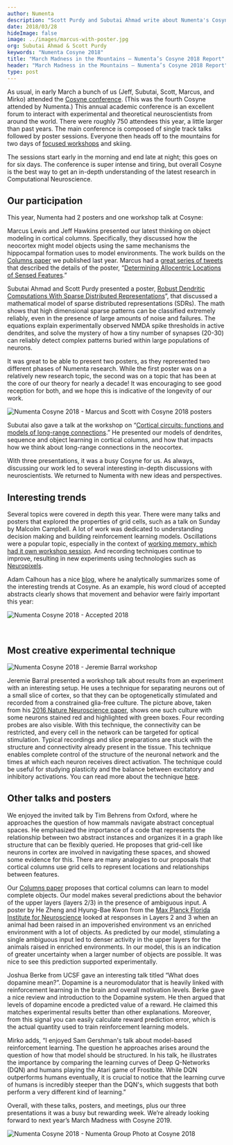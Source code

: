 ```yaml
---
author: Numenta
description: "Scott Purdy and Subutai Ahmad write about Numenta's Cosyne 2018 experience, where they share some of the posters and talks they found interesting. This Cosyne, we presented two posters and a workshop on our latest work. It was a busy but rewarding week, and we’re already looking forward to Cosyne 2019."
date: 2018/03/28
hideImage: false
image: ../images/marcus-with-poster.jpg
org: Subutai Ahmad & Scott Purdy
keywords: "Numenta Cosyne 2018"
title: "March Madness in the Mountains – Numenta’s Cosyne 2018 Report"
header: "March Madness in the Mountains – Numenta’s Cosyne 2018 Report"
type: post
---
```


As usual, in early March a bunch of us (Jeff, Subutai, Scott, Marcus, and Mirko) attended the [Cosyne conference](http://www.cosyne.org/c/index.php?title=Cosyne_18). (This was the fourth Cosyne attended by Numenta.) This annual academic conference is an excellent forum to interact with experimental and theoretical neuroscientists from around the world. There were roughly 750 attendees this year, a little larger than past years. The main conference is composed of single track talks followed by poster sessions. Everyone then heads off to the mountains for two days of [focused workshops](http://www.cosyne.org/c/index.php?title=Workshops) and skiing.

The sessions start early in the morning and end late at night; this goes on for six days. The conference is super intense and tiring, but overall Cosyne is the best way to get an in-depth understanding of the latest research in Computational Neuroscience.

## Our participation

This year, Numenta had 2 posters and one workshop talk at Cosyne:

Marcus Lewis and Jeff Hawkins presented our latest thinking on object modeling in cortical columns. Specifically, they discussed how the neocortex might model objects using the same mechanisms the hippocampal formation uses to model environments. The work builds on the [Columns paper](/resources/papers/a-theory-of-how-columns-in-the-neocortex-enable-learning-the-structure-of-the-world/) we published last year. Marcus had a [great series of tweets](https://twitter.com/mrcslws/status/971862980890521600) that described the details of the poster, “[Determining Allocentric Locations of Sensed Features](/resources/papers-videos-and-more/cosyne-2018-allocentric-locations-of-sensed-features/).”

Subutai Ahmad and Scott Purdy presented a poster, [Robust Dendritic Computations With Sparse Distributed Representations](/resources/papers-videos-and-more/cosyne-2018-sparse-distributed-representations/)”, that discussed a mathematical model of sparse distributed representations (SDRs). The math shows that high dimensional sparse patterns can be classified extremely reliably, even in the presence of large amounts of noise and failures. The equations explain experimentally observed NMDA spike thresholds in active dendrites, and solve the mystery of how a tiny number of synapses (20-30) can reliably detect complex patterns buried within large populations of neurons.

It was great to be able to present two posters, as they represented two different phases of Numenta research.  While the first poster was on a relatively new research topic, the second was on a topic that has been at the core of our theory for nearly a decade! It was encouraging to see good reception for both, and we hope this is indicative of the longevity of our work.

![Numenta Cosyne 2018 - Marcus and Scott with Cosyne 2018 posters](../images/marcus-and-scott-with-cosyne2018-posters.png)

Subutai also gave a talk at the workshop on “[Cortical circuits: functions and models of long-range connections](http://www.cosyne.org/c/index.php?title=Workshops2018_01_05).” He presented our models of dendrites, sequence and object learning in cortical columns, and how that impacts how we think about long-range connections in the neocortex.

With three presentations, it was a busy Cosyne for us. As always, discussing our work led to several interesting in-depth discussions with neuroscientists. We returned to Numenta with new ideas and perspectives.

## Interesting trends

Several topics were covered in depth this year. There were many talks and posters that explored the properties of grid cells, such as a talk on Sunday by Malcolm Campbell. A lot of work was dedicated to understanding decision making and building reinforcement learning models. Oscillations were a popular topic, especially in the context of [working memory, which had it own workshop session](http://www.cosyne.org/c/index.php?title=Workshops2018_02_02). And recording techniques continue to improve, resulting in new experiments using technologies such as [Neuropixels](http://www.ucl.ac.uk/neuropixels).

Adam Calhoun has a nice [blog](https://neuroecology.wordpress.com/2018/02/27/cosyne18-by-the-numbers/), where he analytically summarizes some of the interesting trends at Cosyne. As an example, his word cloud of accepted abstracts clearly shows that movement and behavior were fairly important this year:

![Numenta Cosyne 2018 - Accepted 2018](../images/accepted-2018.png)

</br>

## Most creative experimental technique

![Numenta Cosyne 2018 - Jeremie Barral workshop](../images/jeremie-barral.png)

Jeremie Barral presented a workshop talk about results from an experiment with an interesting setup. He uses a technique for separating neurons out of a small slice of cortex, so that they can be optogenetically stimulated and recorded from a constrained glia-free culture. The picture above, taken from his [2016 Nature Neuroscience paper](https://www.nature.com/articles/nn.4415), shows one such culture with some neurons stained red and highlighted with green boxes. Four recording probes are also visible. With this technique, the connectivity can be restricted, and every cell in the network can be targeted for optical stimulation. Typical recordings and slice preparations are stuck with the structure and connectivity already present in the tissue. This technique enables complete control of the structure of the neuronal network and the times at which each neuron receives direct activation. The technique could be useful for studying plasticity and the balance between excitatory and inhibitory activations. You can read more about the technique [here](https://www.ncbi.nlm.nih.gov/pmc/articles/PMC5548145/).

## Other talks and posters

We enjoyed the invited talk by Tim Behrens from Oxford, where he approaches the question of how mammals navigate abstract conceptual spaces. He emphasized the importance of a code that represents the relationship between two abstract instances and organizes it in a graph like structure that can be flexibly queried. He proposes that grid-cell like neurons in cortex are involved in navigating these spaces, and showed some evidence for this. There are many analogies to our proposals that cortical columns use grid cells to represent locations and relationships between features.

Our [Columns paper](/resources/papers/a-theory-of-how-columns-in-the-neocortex-enable-learning-the-structure-of-the-world/) proposes that cortical columns can learn to model complete objects. Our model makes several predictions about the behavior of the upper layers (layers 2/3) in the presence of ambiguous input. A poster by He Zheng and Hyung-Bae Kwon from the [Max Planck Florida Institute for Neuroscience](https://www.maxplanckflorida.org/) looked at responses in Layers 2 and 3 when an animal had been raised in an impoverished environment vs an enriched environment with a lot of objects. As predicted by our model, stimulating a single ambiguous input led to denser activity in the upper layers for the animals raised in enriched environments. In our model, this is an indication of greater uncertainty when a larger number of objects are possible. It was nice to see this prediction supported experimentally.

Joshua Berke from UCSF gave an interesting talk titled “What does dopamine mean?”. Dopamine is a neuromodulator that is heavily linked with reinforcement learning in the brain and overall motivation levels. Berke gave a nice review and introduction to the Dopamine system. He then argued that levels of dopamine encode a predicted value of a reward. He claimed this matches experimental results better than other explanations. Moreover, from this signal you can easily calculate reward prediction error, which is the actual quantity used to train reinforcement learning models.

Mirko adds, “I enjoyed Sam Gershman's talk about model-based reinforcement learning. The question he approaches arises around the question of how that model should be structured. In his talk, he illustrates the importance by comparing the learning curves of Deep Q-Networks (DQN) and humans playing the Atari game of Frostbite. While DQN outperforms humans eventually, it is crucial to notice that the learning curve of humans is incredibly steeper than the DQN's, which suggests that both perform a very different kind of learning.”

Overall, with these talks, posters, and meetings, plus our three presentations it was a busy but rewarding week. We’re already looking forward to next year’s March Madness with Cosyne 2019.

![Numenta Cosyne 2018 - Numenta Group Photo at Cosyne 2018](../images/numenta-group-photo.jpg)
